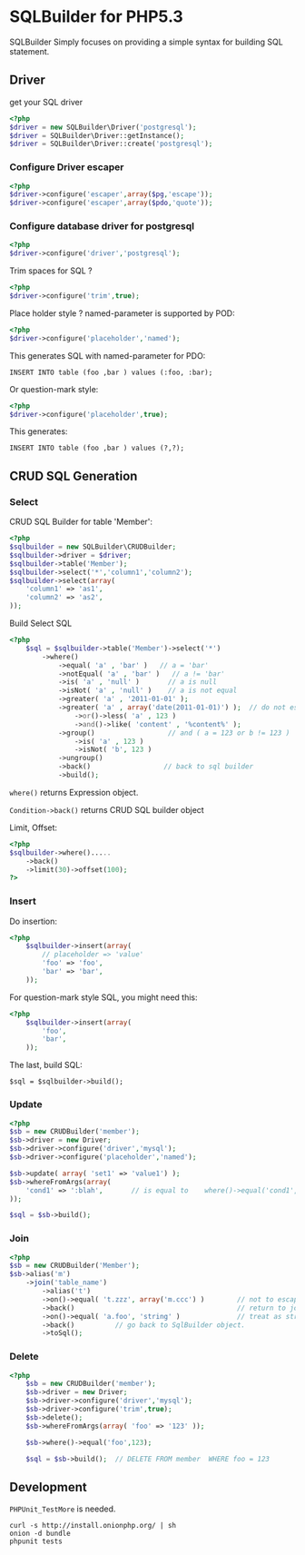 # SQLBuilder for PHP5.3 

SQLBuilder Simply focuses on providing a simple syntax for building SQL statement.

## Driver

get your SQL driver

```php
<?php
$driver = new SQLBuilder\Driver('postgresql');
$driver = SQLBuilder\Driver::getInstance();
$driver = SQLBuilder\Driver::create('postgresql');
```

### Configure Driver escaper

```php
<?php
$driver->configure('escaper',array($pg,'escape'));
$driver->configure('escaper',array($pdo,'quote'));
```

### Configure database driver for postgresql

```php
<?php
$driver->configure('driver','postgresql');
```

Trim spaces for SQL ? 

```php
<?php
$driver->configure('trim',true);
```

Place holder style ? named-parameter is supported by POD:

```php
<?php
$driver->configure('placeholder','named');
```

This generates SQL with named-parameter for PDO:

    INSERT INTO table (foo ,bar ) values (:foo, :bar);

Or question-mark style:

```php
<?php
$driver->configure('placeholder',true);
```

This generates:

    INSERT INTO table (foo ,bar ) values (?,?);


## CRUD SQL Generation

### Select

CRUD SQL Builder for table 'Member':

```php
<?php
$sqlbuilder = new SQLBuilder\CRUDBuilder;
$sqlbuilder->driver = $driver;
$sqlbuilder->table('Member');
$sqlbuilder->select('*','column1','column2');
$sqlbuilder->select(array( 
    'column1' => 'as1',
    'column2' => 'as2',
));
```

Build Select SQL

```php
<?php
    $sql = $sqlbuilder->table('Member')->select('*')
        ->where()
            ->equal( 'a' , 'bar' )   // a = 'bar'
            ->notEqual( 'a' , 'bar' )   // a != 'bar'
            ->is( 'a' , 'null' )       // a is null
            ->isNot( 'a' , 'null' )    // a is not equal
            ->greater( 'a' , '2011-01-01' );
            ->greater( 'a' , array('date(2011-01-01)') );  // do not escape
                ->or()->less( 'a' , 123 )
                ->and()->like( 'content' , '%content%' );
            ->group()                  // and ( a = 123 or b != 123 )
                ->is( 'a' , 123 )
                ->isNot( 'b', 123 )             
            ->ungroup()
            ->back()                  // back to sql builder
            ->build();
```

`where()` returns Expression object.

`Condition->back()` returns CRUD SQL builder object

Limit, Offset:

```php
<?php
$sqlbuilder->where().....
    ->back()
    ->limit(30)->offset(100);
?>
```

### Insert

Do insertion:

```php
<?php
    $sqlbuilder->insert(array(
        // placeholder => 'value'
        'foo' => 'foo',
        'bar' => 'bar',
    ));
```

For question-mark style SQL, you might need this:

```php
<?php
    $sqlbuilder->insert(array(
        'foo',
        'bar',
    ));
```

The last, build SQL:

    $sql = $sqlbuilder->build();

### Update


```php
<?php
$sb = new CRUDBuilder('member');
$sb->driver = new Driver;
$sb->driver->configure('driver','mysql');
$sb->driver->configure('placeholder','named');

$sb->update( array( 'set1' => 'value1') );
$sb->whereFromArgs(array( 
    'cond1' => ':blah',       // is equal to    where()->equal('cond1',':blah')
));

$sql = $sb->build();
```


### Join

```php
<?php
$sb = new CRUDBuilder('Member');
$sb->alias('m')
    ->join('table_name')
        ->alias('t')
        ->on()->equal( 't.zzz', array('m.ccc') )        // not to escape string (with array())
        ->back()                                        // return to join expression object
        ->on()->equal( 'a.foo', 'string' )              // treat as string, escape string
        ->back()          // go back to SqlBuilder object.
        ->toSql();
```

### Delete


```php
<?php
    $sb = new CRUDBuilder('member');
    $sb->driver = new Driver;
    $sb->driver->configure('driver','mysql');
    $sb->driver->configure('trim',true);
    $sb->delete();
    $sb->whereFromArgs(array( 'foo' => '123' ));

    $sb->where()->equal('foo',123);

    $sql = $sb->build();  // DELETE FROM member  WHERE foo = 123
```

## Development

`PHPUnit_TestMore` is needed.

    curl -s http://install.onionphp.org/ | sh
    onion -d bundle
    phpunit tests

